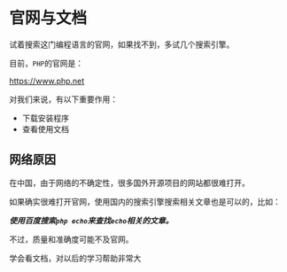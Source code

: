 # 官网与文档

试着搜索这门编程语言的官网，如果找不到，多试几个搜索引擎。

目前，`PHP`的官网是：

<a href="https://www.php.net" target="_blank">https://www.php.net</a>

对我们来说，有以下重要作用：

- 下载安装程序
- 查看使用文档

## 网络原因

在中国，由于网络的不确定性，很多国外开源项目的网站都很难打开。

如果确实很难打开官网，使用国内的搜索引擎搜索相关文章也是可以的，比如：

**_使用百度搜索`php echo`来查找`echo`相关的文章。_**

不过，质量和准确度可能不及官网。

<div class="banner">学会看文档，对以后的学习帮助非常大</div>
